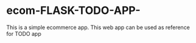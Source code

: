 # ecom-FLASK-TODO-APP-
This is a simple ecommerce app. This web app can be used as reference for TODO app
